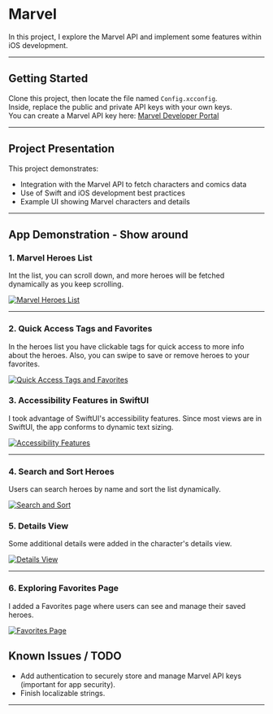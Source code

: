 # Marvel

In this project, I explore the Marvel API and implement some features within iOS development.

---

## Getting Started

Clone this project, then locate the file named `Config.xcconfig`.  
Inside, replace the public and private API keys with your own keys.  
You can create a Marvel API key here: [Marvel Developer Portal](https://developer.marvel.com/)

---

## Project Presentation

This project demonstrates:

- Integration with the Marvel API to fetch characters and comics data  
- Use of Swift and iOS development best practices  
- Example UI showing Marvel characters and details  

---
## App Demonstration - Show around

### 1. Marvel Heroes List  
Int the list, you can scroll down, and more heroes will be fetched dynamically as you keep scrolling.

[![Marvel Heroes List](https://github.com/user-attachments/assets/d08369c8-f1e4-4cfd-beae-2e98bd4b6910)](https://github.com/user-attachments/assets/d08369c8-f1e4-4cfd-beae-2e98bd4b6910)

---

### 2. Quick Access Tags and Favorites  
In the heroes list you have clickable tags for quick access to more info about the heroes. Also, you can swipe to save or remove heroes to your favorites.

[![Quick Access Tags and Favorites](https://github.com/user-attachments/assets/e17ee88b-20d7-4bae-8293-43cf128f7093)](https://github.com/user-attachments/assets/e17ee88b-20d7-4bae-8293-43cf128f7093)

### 3. Accessibility Features in SwiftUI  
I took advantage of SwiftUI's accessibility features. Since most views are in SwiftUI, the app conforms to dynamic text sizing.

[![Accessibility Features](https://github.com/user-attachments/assets/023d7a95-15d8-4e47-adef-53702d91219c)](https://github.com/user-attachments/assets/023d7a95-15d8-4e47-adef-53702d91219c)

---

### 4. Search and Sort Heroes  
Users can search heroes by name and sort the list dynamically.

[![Search and Sort](https://github.com/user-attachments/assets/dc491f1d-2561-4440-a57a-e6efda748d80)](https://github.com/user-attachments/assets/dc491f1d-2561-4440-a57a-e6efda748d80)


### 5. Details View  
Some additional details were added in the character's details view.

[![Details View](https://github.com/user-attachments/assets/1d9f5939-b57a-4d44-813c-385dd0fcf79b)](https://github.com/user-attachments/assets/1d9f5939-b57a-4d44-813c-385dd0fcf79b)

---

### 6. Exploring Favorites Page  
I added a Favorites page where users can see and manage their saved heroes.

[![Favorites Page](https://github.com/user-attachments/assets/e5783607-6e2d-435c-9287-0d81f7572324)](https://github.com/user-attachments/assets/e5783607-6e2d-435c-9287-0d81f7572324)

## Known Issues / TODO

- Add authentication to securely store and manage Marvel API keys (important for app security).
- Finish localizable strings.




---
